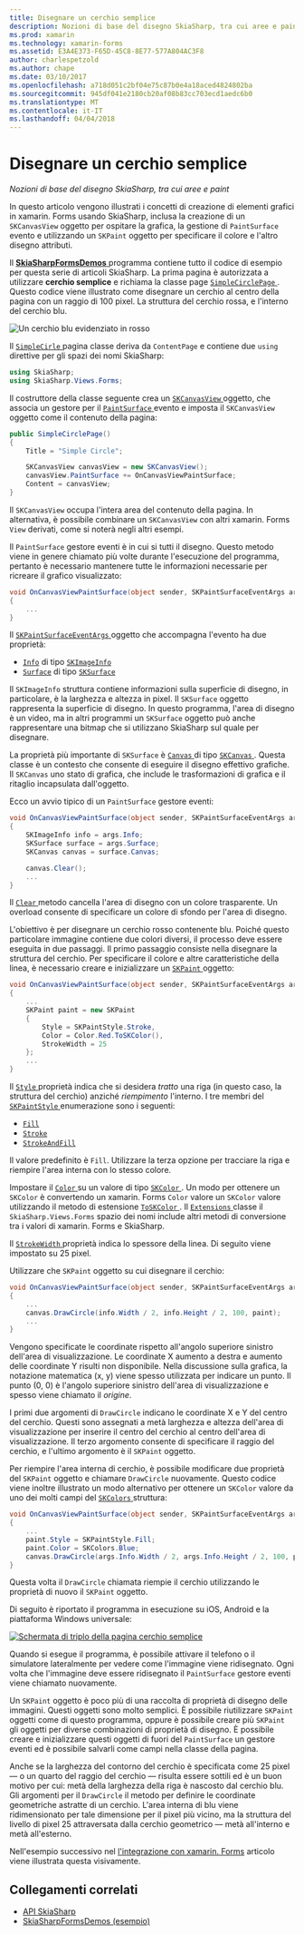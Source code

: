 ```yaml
---
title: Disegnare un cerchio semplice
description: Nozioni di base del disegno SkiaSharp, tra cui aree e paint
ms.prod: xamarin
ms.technology: xamarin-forms
ms.assetid: E3A4E373-F65D-45C8-8E77-577A804AC3F8
author: charlespetzold
ms.author: chape
ms.date: 03/10/2017
ms.openlocfilehash: a718d051c2bf04e75c87b0e4a18aced4824802ba
ms.sourcegitcommit: 945df041e2180cb20af08b83cc703ecd1aedc6b0
ms.translationtype: MT
ms.contentlocale: it-IT
ms.lasthandoff: 04/04/2018
---
```

# <a name="drawing-a-simple-circle"></a>Disegnare un cerchio semplice

_Nozioni di base del disegno SkiaSharp, tra cui aree e paint_

In questo articolo vengono illustrati i concetti di creazione di elementi grafici in xamarin. Forms usando SkiaSharp, inclusa la creazione di un `SKCanvasView` oggetto per ospitare la grafica, la gestione di `PaintSurface` evento e utilizzando un `SKPaint` oggetto per specificare il colore e l'altro disegno attributi.

Il [ **SkiaSharpFormsDemos** ](https://developer.xamarin.com/samples/xamarin-forms/SkiaSharpForms/Demos/) programma contiene tutto il codice di esempio per questa serie di articoli SkiaSharp. La prima pagina è autorizzata a utilizzare **cerchio semplice** e richiama la classe page [ `SimpleCirclePage` ](https://github.com/xamarin/xamarin-forms-samples/blob/master/SkiaSharpForms/SkiaSharpFormsDemos/SkiaSharpFormsDemos/SkiaSharpFormsDemos/Basics/SimpleCirclePage.cs). Questo codice viene illustrato come disegnare un cerchio al centro della pagina con un raggio di 100 pixel. La struttura del cerchio rossa, e l'interno del cerchio blu.

![](circle-images/circleexample.png "Un cerchio blu evidenziato in rosso")

Il [ `SimpleCirle` ](https://github.com/xamarin/xamarin-forms-samples/blob/master/SkiaSharpForms/SkiaSharpFormsDemos/SkiaSharpFormsDemos/SkiaSharpFormsDemos/Basics/SimpleCirclePage.cs) pagina classe deriva da `ContentPage` e contiene due `using` direttive per gli spazi dei nomi SkiaSharp:

```csharp
using SkiaSharp;
using SkiaSharp.Views.Forms;
```

Il costruttore della classe seguente crea un [ `SKCanvasView` ](https://developer.xamarin.com/api/type/SkiaSharp.Views.Forms.SKCanvasView/) oggetto, che associa un gestore per il [ `PaintSurface` ](https://developer.xamarin.com/api/event/SkiaSharp.Views.Forms.SKCanvasView.PaintSurface/) evento e imposta il `SKCanvasView` oggetto come il contenuto della pagina:

```csharp
public SimpleCirclePage()
{
    Title = "Simple Circle";

    SKCanvasView canvasView = new SKCanvasView();
    canvasView.PaintSurface += OnCanvasViewPaintSurface;
    Content = canvasView;
}
```

Il `SKCanvasView` occupa l'intera area del contenuto della pagina. In alternativa, è possibile combinare un `SKCanvasView` con altri xamarin. Forms `View` derivati, come si noterà negli altri esempi.

Il `PaintSurface` gestore eventi è in cui si tutti il disegno. Questo metodo viene in genere chiamato più volte durante l'esecuzione del programma, pertanto è necessario mantenere tutte le informazioni necessarie per ricreare il grafico visualizzato:

```csharp
void OnCanvasViewPaintSurface(object sender, SKPaintSurfaceEventArgs args)
{
    ...
}

```

Il [ `SKPaintSurfaceEventArgs` ](https://developer.xamarin.com/api/type/SkiaSharp.Views.Forms.SKPaintSurfaceEventArgs/) oggetto che accompagna l'evento ha due proprietà:

- [`Info`](https://developer.xamarin.com/api/property/SkiaSharp.Views.Forms.SKPaintSurfaceEventArgs.Info/) di tipo [`SKImageInfo`](https://developer.xamarin.com/api/type/SkiaSharp.SKImageInfo/)
- [`Surface`](https://developer.xamarin.com/api/property/SkiaSharp.Views.Forms.SKPaintSurfaceEventArgs.Surface/) di tipo [`SKSurface`](https://developer.xamarin.com/api/type/SkiaSharp.SKSurface/)

Il `SKImageInfo` struttura contiene informazioni sulla superficie di disegno, in particolare, è la larghezza e altezza in pixel. Il `SKSurface` oggetto rappresenta la superficie di disegno. In questo programma, l'area di disegno è un video, ma in altri programmi un `SKSurface` oggetto può anche rappresentare una bitmap che si utilizzano SkiaSharp sul quale per disegnare.

La proprietà più importante di `SKSurface` è [ `Canvas` ](https://developer.xamarin.com/api/property/SkiaSharp.SKSurface.Canvas/) di tipo [ `SKCanvas` ](https://developer.xamarin.com/api/type/SkiaSharp.SKCanvas/). Questa classe è un contesto che consente di eseguire il disegno effettivo grafiche. Il `SKCanvas` uno stato di grafica, che include le trasformazioni di grafica e il ritaglio incapsulata dall'oggetto.

Ecco un avvio tipico di un `PaintSurface` gestore eventi:

```csharp
void OnCanvasViewPaintSurface(object sender, SKPaintSurfaceEventArgs args)
{
    SKImageInfo info = args.Info;
    SKSurface surface = args.Surface;
    SKCanvas canvas = surface.Canvas;

    canvas.Clear();
    ...
}

```

Il [ `Clear` ](https://developer.xamarin.com/api/member/SkiaSharp.SKCanvas.Clear()/) metodo cancella l'area di disegno con un colore trasparente. Un overload consente di specificare un colore di sfondo per l'area di disegno.

L'obiettivo è per disegnare un cerchio rosso contenente blu. Poiché questo particolare immagine contiene due colori diversi, il processo deve essere eseguita in due passaggi. Il primo passaggio consiste nella disegnare la struttura del cerchio. Per specificare il colore e altre caratteristiche della linea, è necessario creare e inizializzare un [ `SKPaint` ](https://developer.xamarin.com/api/type/SkiaSharp.SKPaint/) oggetto:

```csharp
void OnCanvasViewPaintSurface(object sender, SKPaintSurfaceEventArgs args)
{
    ...
    SKPaint paint = new SKPaint
    {
        Style = SKPaintStyle.Stroke,
        Color = Color.Red.ToSKColor(),
        StrokeWidth = 25
    };
    ...
}
```

Il [ `Style` ](https://developer.xamarin.com/api/property/SkiaSharp.SKPaint.Style/) proprietà indica che si desidera *tratto* una riga (in questo caso, la struttura del cerchio) anziché *riempimento* l'interno. I tre membri del [ `SKPaintStyle` ](https://developer.xamarin.com/api/type/SkiaSharp.SKPaintStyle/) enumerazione sono i seguenti:

- [`Fill`](https://developer.xamarin.com/api/field/SkiaSharp.SKPaintStyle.Fill/)
- [`Stroke`](https://developer.xamarin.com/api/field/SkiaSharp.SKPaintStyle.Stroke/)
- [`StrokeAndFill`](https://developer.xamarin.com/api/field/SkiaSharp.SKPaintStyle.StrokeAndFill/)

Il valore predefinito è `Fill`. Utilizzare la terza opzione per tracciare la riga e riempire l'area interna con lo stesso colore.

Impostare il [ `Color` ](https://developer.xamarin.com/api/property/SkiaSharp.SKPaint.Color/) su un valore di tipo [ `SKColor` ](https://developer.xamarin.com/api/type/SkiaSharp.SKColor/). Un modo per ottenere un `SKColor` è convertendo un xamarin. Forms `Color` valore un `SKColor` valore utilizzando il metodo di estensione [ `ToSKColor` ](https://developer.xamarin.com/api/member/SkiaSharp.Views.Forms.Extensions.ToSKColor/p/Xamarin.Forms.Color/). Il [ `Extensions` ](https://developer.xamarin.com/api/type/SkiaSharp.Views.Forms.Extensions/) classe il `SkiaSharp.Views.Forms` spazio dei nomi include altri metodi di conversione tra i valori di xamarin. Forms e SkiaSharp.

Il [ `StrokeWidth` ](https://developer.xamarin.com/api/property/SkiaSharp.SKPaint.StrokeWidth/) proprietà indica lo spessore della linea. Di seguito viene impostato su 25 pixel.

Utilizzare che `SKPaint` oggetto su cui disegnare il cerchio:

```csharp
void OnCanvasViewPaintSurface(object sender, SKPaintSurfaceEventArgs args)
{
    ...
    canvas.DrawCircle(info.Width / 2, info.Height / 2, 100, paint);
    ...
}
```

Vengono specificate le coordinate rispetto all'angolo superiore sinistro dell'area di visualizzazione. Le coordinate X aumento a destra e aumento delle coordinate Y risulti non disponibile. Nella discussione sulla grafica, la notazione matematica (x, y) viene spesso utilizzata per indicare un punto. Il punto (0, 0) è l'angolo superiore sinistro dell'area di visualizzazione e spesso viene chiamato il *origine*.

I primi due argomenti di `DrawCircle` indicano le coordinate X e Y del centro del cerchio. Questi sono assegnati a metà larghezza e altezza dell'area di visualizzazione per inserire il centro del cerchio al centro dell'area di visualizzazione. Il terzo argomento consente di specificare il raggio del cerchio, e l'ultimo argomento è il `SKPaint` oggetto.

Per riempire l'area interna di cerchio, è possibile modificare due proprietà del `SKPaint` oggetto e chiamare `DrawCircle` nuovamente. Questo codice viene inoltre illustrato un modo alternativo per ottenere un `SKColor` valore da uno dei molti campi del [ `SKColors` ](https://developer.xamarin.com/api/type/SkiaSharp.SKColors/) struttura:

```csharp
void OnCanvasViewPaintSurface(object sender, SKPaintSurfaceEventArgs args)
{
    ...
    paint.Style = SKPaintStyle.Fill;
    paint.Color = SKColors.Blue;
    canvas.DrawCircle(args.Info.Width / 2, args.Info.Height / 2, 100, paint);
}
```
Questa volta il `DrawCircle` chiamata riempie il cerchio utilizzando le proprietà di nuovo il `SKPaint` oggetto.

Di seguito è riportato il programma in esecuzione su iOS, Android e la piattaforma Windows universale:

[![](circle-images/simplecircle-small.png "Schermata di triplo della pagina cerchio semplice")](circle-images/simplecircle-large.png#lightbox "tripla schermata della pagina cerchio semplice")

Quando si esegue il programma, è possibile attivare il telefono o il simulatore lateralmente per vedere come l'immagine viene ridisegnato. Ogni volta che l'immagine deve essere ridisegnato il `PaintSurface` gestore eventi viene chiamato nuovamente.

Un `SKPaint` oggetto è poco più di una raccolta di proprietà di disegno delle immagini. Questi oggetti sono molto semplici. È possibile riutilizzare `SKPaint` oggetti come di questo programma, oppure è possibile creare più `SKPaint` gli oggetti per diverse combinazioni di proprietà di disegno. È possibile creare e inizializzare questi oggetti di fuori del `PaintSurface` un gestore eventi ed è possibile salvarli come campi nella classe della pagina.

Anche se la larghezza del contorno del cerchio è specificata come 25 pixel &mdash; o un quarto del raggio del cerchio &mdash; risulta essere sottili ed è un buon motivo per cui: metà della larghezza della riga è nascosto dal cerchio blu. Gli argomenti per il `DrawCircle` il metodo per definire le coordinate geometriche astratte di un cerchio. L'area interna di blu viene ridimensionato per tale dimensione per il pixel più vicino, ma la struttura del livello di pixel 25 attraversata dalla cerchio geometrico &mdash; metà all'interno e metà all'esterno.

Nell'esempio successivo nel [l'integrazione con xamarin. Forms](~/xamarin-forms/user-interface/graphics/skiasharp/basics/integration.md) articolo viene illustrata questa visivamente.


## <a name="related-links"></a>Collegamenti correlati

- [API SkiaSharp](https://developer.xamarin.com/api/root/SkiaSharp/)
- [SkiaSharpFormsDemos (esempio)](https://developer.xamarin.com/samples/xamarin-forms/SkiaSharpForms/Demos/)
